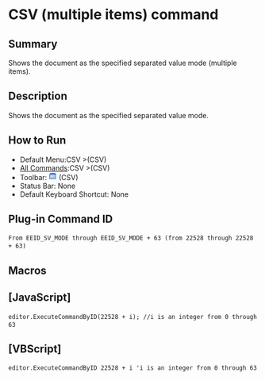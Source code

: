 # CSV (multiple items) command

## Summary

Shows the document as the specified separated value mode (multiple items).

## Description

Shows the document as the specified separated value mode.

## How to Run

- Default Menu:CSV \>(CSV)
- [All Commands](../tools/all_commands):CSV \>(CSV)
- Toolbar: ![](../../images/csv_mode.gif) (CSV)
- Status Bar: None
- Default Keyboard Shortcut: None

## Plug-in Command ID

```
From EEID_SV_MODE through EEID_SV_MODE + 63 (from 22528 through 22528 + 63)
```

## Macros

## \[JavaScript\]

```
editor.ExecuteCommandByID(22528 + i); //i is an integer from 0 through 63
```

## \[VBScript\]

```
editor.ExecuteCommandByID 22528 + i 'i is an integer from 0 through 63
```
